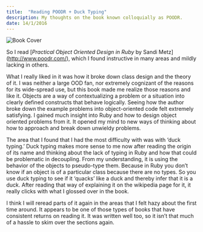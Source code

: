```yaml
---
title:  "Reading POODR + Duck Typing"
description: My thoughts on the book known colloquially as POODR.
date: 14/1/2016
---
```

![Book Cover](http://ssunday.github.io/assets/post-images/poodr-cover.jpg)

So I read [*Practical Object Oriented Design in Ruby* by Sandi Metz] (http://www.poodr.com/), which I found instructive in many areas and mildly lacking in others.

What I really liked in it was how it broke down class design and the theory of it. I was neither a large OOD fan, nor extremely cognizant of the reasons for its wide-spread use, but this book made me realize those reasons and like it. Objects are a way of contextualizing a problem or a situation into clearly defined constructs that behave logically. Seeing how the author broke down the example problems into object-oriented code felt extremely satisfying. I gained much insight into Ruby and how to design object oriented problems from it. It opened my mind to new ways of thinking about how to approach and break down unwieldy problems.

The area that I found that I had the most difficulty with was with ‘duck typing.’ Duck typing makes more sense to me now after reading the origin of its name and thinking about the lack of typing in Ruby and how that could be problematic in decoupling. From my understanding, it is using the behavior of the objects to pseudo-type them. Because in Ruby you don’t know if an object is of a particular class because there are no types. So you use duck typing to see if it ‘quacks’ like a duck and thereby infer that it is a duck. After reading that way of explaining it on the wikipedia page for it, it really clicks with what I glossed over in the book.

I think I will reread parts of it again in the areas that I felt hazy about the first time around. It appears to be one of those types of books that have consistent returns on reading it. It was written well too, so it isn’t that much of a hassle to skim over the sections again.
